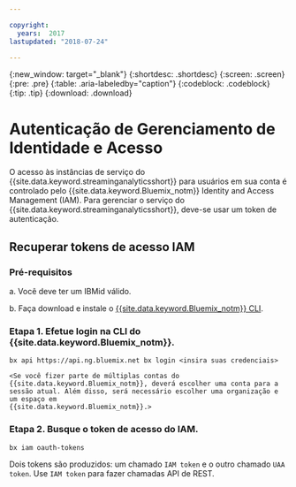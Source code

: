 ```yaml
---

copyright:
  years:  2017
lastupdated: "2018-07-24"

---
```


{:new_window: target="_blank"}
{:shortdesc: .shortdesc}
{:screen: .screen}
{:pre: .pre}
{:table: .aria-labeledby="caption"}
{:codeblock: .codeblock}
{:tip: .tip}
{:download: .download}


# Autenticação de Gerenciamento de Identidade e Acesso

O acesso às instâncias de serviço do {{site.data.keyword.streaminganalyticsshort}} para usuários em
sua conta é controlado pelo {{site.data.keyword.Bluemix_notm}} Identity and Access Management (IAM). Para gerenciar o serviço do {{site.data.keyword.streaminganalyticsshort}}, deve-se usar um token de autenticação.

## Recuperar tokens de acesso IAM

### Pré-requisitos

a. Você deve ter um IBMid válido.

b. Faça download e instale o [{{site.data.keyword.Bluemix_notm}} CLI](https://console.bluemix.net/docs/cli/reference/bluemix_cli/get_started.html#getting-started).

### Etapa 1. Efetue login na CLI do {{site.data.keyword.Bluemix_notm}}.

```
bx api https://api.ng.bluemix.net bx login <insira suas credenciais>

<Se você fizer parte de múltiplas contas do {{site.data.keyword.Bluemix_notm}}, deverá escolher uma conta para a sessão atual. Além disso, será necessário escolher uma organização e um espaço em
{{site.data.keyword.Bluemix_notm}}.>
```

### Etapa 2. Busque o token de acesso do IAM.

```
bx iam oauth-tokens
```

Dois tokens são produzidos: um chamado `IAM token` e o outro chamado `UAA token`. Use
`IAM token` para fazer chamadas API de REST.
